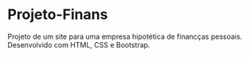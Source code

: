 # Projeto-Finans
Projeto de um site para uma empresa hipotética de financças pessoais. Desenvolvido com HTML, CSS e Bootstrap.
